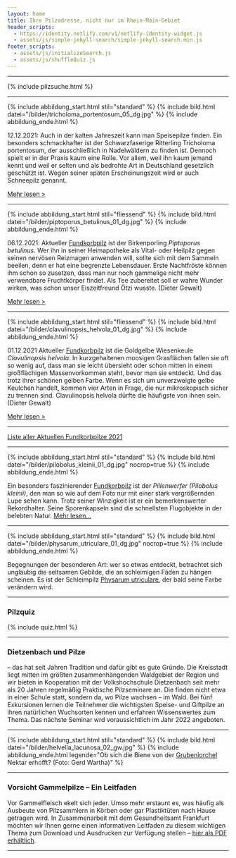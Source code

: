 ```yaml
---
layout: home
title: Ihre Pilzadresse, nicht nur im Rhein-Main-Gebiet
header_scripts:
  - https://identity.netlify.com/v1/netlify-identity-widget.js
  - assets/js/simple-jekyll-search/simple-jekyll-search.min.js
footer_scripts:
  - assets/js/initializeSearch.js
  - assets/js/shuffleQuiz.js
---
```

- - -

{% include pilzsuche.html %}

- - -

{% include abbildung_start.html stil="standard" %}
{% include bild.html datei="/bilder/tricholoma_portentosum_05_dg.jpg" %}
{% include abbildung_ende.html %}

12.12.2021: Auch in der kalten Jahreszeit kann man Speisepilze finden. Ein besonders schmackhafter ist der Schwarzfaserige Ritterling Tricholoma portentosum, der ausschließlich in Nadelwäldern zu finden ist. Dennoch spielt er in der Praxis kaum eine Rolle. Vor allem, weil ihn kaum jemand kennt und weil er selten und als bedrohte Art in Deutschland gesetzlich geschützt ist. Wegen seiner späten Erscheinungszeit wird er auch Schneepilz genannt.

[Mehr lesen >](/pilze/tricholoma-portentosum-schwarzfaseriger-ritterling)

<div style="clear:  both"></div>

- - -

{% include abbildung_start.html stil="fliessend" %}
{% include bild.html datei="/bilder/piptoporus_betulinus_01_dg.jpg" %}
{% include abbildung_ende.html %}

06.12.2021: Aktueller [Fundkorbpilz](AA "Glossar-") ist der Birkenporling *Piptoporus betulinus*. Wer ihn in seiner Heimapotheke als Vital- oder Heilpilz gegen seinen nervösen Reizmagen anwenden will, sollte sich mit dem Sammeln beeilen, denn er hat eine begrenzte Lebensdauer. Erste Nachtfröste können ihm schon so zusetzen, dass man nur noch gammelige nicht mehr verwendbare Fruchtkörper findet. Als Tee zubereitet soll er wahre Wunder wirken, was schon unser Eiszeitfreund Ötzi wusste. (Dieter Gewalt) 

[Mehr lesen >](/pilze/piptoporus-betulinus-birkenporling)

<div style="clear:  both"></div>

- - -

{% include abbildung_start.html stil="fliessend" %}
{% include bild.html datei="/bilder/clavulinopsis_helvola_01_dg.jpg" %}
{% include abbildung_ende.html %}

01.12.2021 Aktueller [Fundkorbpilz](AA "Glossar-") ist die Goldgelbe Wiesenkeule *Clavulinopsis helvola*. In kurzgehaltenen moosigen Grasflächen fallen sie oft so wenig auf, dass man sie leicht übersieht oder schon mitten in einem großflächigen Massenvorkommen steht, bevor man sie entdeckt. Und das trotz ihrer schönen gelben Farbe. Wenn es sich um unverzweigte gelbe Keulchen handelt, kommen vier Arten in Frage, die nur mikroskopisch sicher zu trennen sind. Clavulinopsis helvola dürfte die häufigste von ihnen sein. (Dieter Gewalt)

[Mehr lesen >](/pilze/clavulinopsis-helvola-goldgelbe-wiesenkeule)

<div style="clear:  both"></div>

- - -

[Liste aller Aktuellen Fundkorbpilze 2021](/artikel/liste-aller-aktuellen-fundkorbpilze-2021.html)

- - -

{% include abbildung_start.html stil="standard" %}
{% include bild.html datei="/bilder/pilobolus_kleinii_01_dg.jpg" nocrop=true %}
{% include abbildung_ende.html %}

Ein besonders faszinierender [Fundkorbpilz](AA "Glossar-") ist der *Pillenwerfer (Pilobolus kleinii)*, den man so wie auf dem Foto nur mit einer stark vergrößernden Lupe sehen kann. Trotz seiner Winzigkeit ist er ein bemerkenswerter Rekordhalter. Seine Sporenkapseln sind die schnellsten Flugobjekte in der belebten Natur. [Mehr lesen...](/pilze/pilobolus-kleinii-pillenwerfer)

- - -

{% include abbildung_start.html stil="standard" %}
{% include bild.html datei="/bilder/physarum_utriculare_01_dg.jpg" nocrop=true %}
{% include abbildung_ende.html %}

Begegnungen der besonderen Art: wer so etwas entdeckt, betrachtet sich ungläubig die seltsamen Gebilde, die an schleimigen Fäden zu hängen scheinen. Es ist der Schleimpilz [Physarum utriculare](/pilze/physarum-utriculare-fadenfruchtschleimpilz), der bald seine Farbe verändern wird.

- - -

### Pilzquiz

{% include quiz.html %}

- - -

### Dietzenbach und Pilze

– das hat seit Jahren Tradition und dafür gibt es gute Gründe. Die Kreisstadt liegt mitten im größten zusammenhängenden Waldgebiet der Region und wir bieten in Kooperation mit der Volkshochschule Dietzenbach seit mehr als 20 Jahren regelmäßig Praktische Pilzseminare an. Die finden nicht etwa in einer Schule statt, sondern da, wo Pilze wachsen – im Wald. Bei fünf Exkursionen lernen die Teilnehmer die wichtigsten Speise- und Giftpilze an ihren natürlichen Wuchsorten kennen und erfahren Wissenswertes zum Thema. Das nächste Seminar wrd voraussichtlich im Jahr 2022 angeboten.  

- - -

{% include abbildung_start.html stil="standard" %}
{% include bild.html datei="/bilder/helvella_lacunosa_02_gw.jpg" %}
{% include abbildung_ende.html legende="Ob sich die Biene von der <a href='/pilze/helvella-lacunosa-grubenlorchel'>Grubenlorchel</a> Nektar erhofft?  (Foto: Gerd Wartha)" %}

- - -

### Vorsicht Gammelpilze – Ein Leitfaden

Vor Gammelfleisch ekelt sich jeder. Umso mehr erstaunt es, was häufig als Ausbeute von Pilzsammlern in Körben oder gar Plastiktüten nach Hause getragen wird. In Zusammenarbeit mit dem Gesundheitsamt Frankfurt möchten wir Ihnen gerne einen informativen Leitfaden zu diesem wichtigen Thema zum Download und Ausdrucken zur Verfügung stellen – [hier als PDF erhältlich](/assets/docs/Fundkorb.de-Gammelpilze.pdf).

- - -